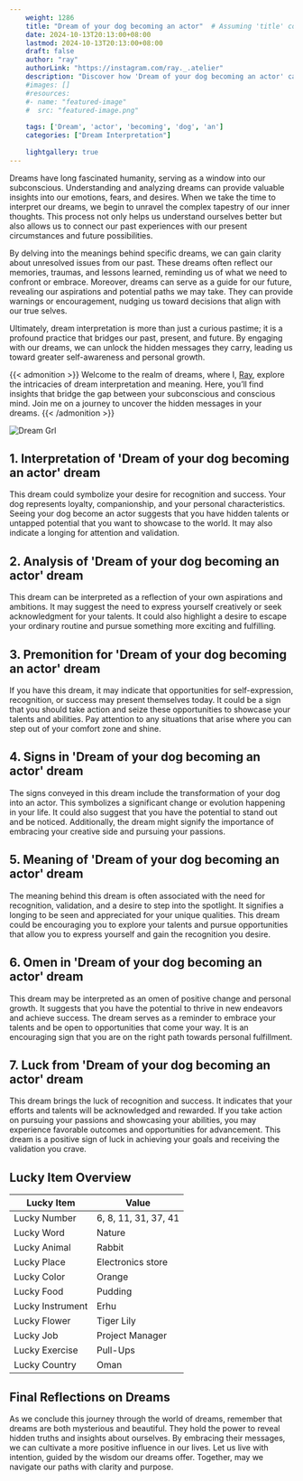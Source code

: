 ```yaml
---
    weight: 1286
    title: "Dream of your dog becoming an actor"  # Assuming 'title' column exists
    date: 2024-10-13T20:13:00+08:00
    lastmod: 2024-10-13T20:13:00+08:00
    draft: false
    author: "ray"
    authorLink: "https://instagram.com/ray._.atelier"
    description: "Discover how 'Dream of your dog becoming an actor' can interpret your future and uncover its significant meanings in your life."
    #images: []
    #resources:
    #- name: "featured-image"
    #  src: "featured-image.png"
    
    tags: ['Dream', 'actor', 'becoming', 'dog', 'an']
    categories: ["Dream Interpretation"]
    
    lightgallery: true
---
```

    
Dreams have long fascinated humanity, serving as a window into our subconscious. Understanding and analyzing dreams can provide valuable insights into our emotions, fears, and desires. When we take the time to interpret our dreams, we begin to unravel the complex tapestry of our inner thoughts. This process not only helps us understand ourselves better but also allows us to connect our past experiences with our present circumstances and future possibilities.

By delving into the meanings behind specific dreams, we can gain clarity about unresolved issues from our past. These dreams often reflect our memories, traumas, and lessons learned, reminding us of what we need to confront or embrace. Moreover, dreams can serve as a guide for our future, revealing our aspirations and potential paths we may take. They can provide warnings or encouragement, nudging us toward decisions that align with our true selves.

Ultimately, dream interpretation is more than just a curious pastime; it is a profound practice that bridges our past, present, and future. By engaging with our dreams, we can unlock the hidden messages they carry, leading us toward greater self-awareness and personal growth.

{{< admonition >}}
Welcome to the realm of dreams, where I, [Ray](https://instagram.com/ray._.atelier), explore the intricacies of dream interpretation and meaning. Here, you’ll find insights that bridge the gap between your subconscious and conscious mind. Join me on a journey to uncover the hidden messages in your dreams.
{{< /admonition >}}

![Dream Grl](https://cdn.pixabay.com/photo/2017/11/02/03/35/gothic-2910057_1280.jpg "Dream Grl")

## 1. Interpretation of 'Dream of your dog becoming an actor' dream
 This dream could symbolize your desire for recognition and success. Your dog represents loyalty, companionship, and your personal characteristics. Seeing your dog become an actor suggests that you have hidden talents or untapped potential that you want to showcase to the world. It may also indicate a longing for attention and validation.

## 2. Analysis of 'Dream of your dog becoming an actor' dream
 This dream can be interpreted as a reflection of your own aspirations and ambitions. It may suggest the need to express yourself creatively or seek acknowledgment for your talents. It could also highlight a desire to escape your ordinary routine and pursue something more exciting and fulfilling.

## 3. Premonition for 'Dream of your dog becoming an actor' dream
 If you have this dream, it may indicate that opportunities for self-expression, recognition, or success may present themselves today. It could be a sign that you should take action and seize these opportunities to showcase your talents and abilities. Pay attention to any situations that arise where you can step out of your comfort zone and shine.

## 4. Signs in 'Dream of your dog becoming an actor' dream
 The signs conveyed in this dream include the transformation of your dog into an actor. This symbolizes a significant change or evolution happening in your life. It could also suggest that you have the potential to stand out and be noticed. Additionally, the dream might signify the importance of embracing your creative side and pursuing your passions.

## 5. Meaning of 'Dream of your dog becoming an actor' dream
 The meaning behind this dream is often associated with the need for recognition, validation, and a desire to step into the spotlight. It signifies a longing to be seen and appreciated for your unique qualities. This dream could be encouraging you to explore your talents and pursue opportunities that allow you to express yourself and gain the recognition you desire.

## 6. Omen in 'Dream of your dog becoming an actor' dream
 This dream may be interpreted as an omen of positive change and personal growth. It suggests that you have the potential to thrive in new endeavors and achieve success. The dream serves as a reminder to embrace your talents and be open to opportunities that come your way. It is an encouraging sign that you are on the right path towards personal fulfillment.

## 7. Luck from 'Dream of your dog becoming an actor' dream
 This dream brings the luck of recognition and success. It indicates that your efforts and talents will be acknowledged and rewarded. If you take action on pursuing your passions and showcasing your abilities, you may experience favorable outcomes and opportunities for advancement. This dream is a positive sign of luck in achieving your goals and receiving the validation you crave.

## Lucky Item Overview
| Lucky Item          | Value              |
|---------------|--------------------|
| Lucky Number        | 6, 8, 11, 31, 37, 41  |
| Lucky Word          | Nature |
| Lucky Animal        | Rabbit |
| Lucky Place         | Electronics store     |
| Lucky Color         | Orange     |
| Lucky Food          | Pudding      |
| Lucky Instrument    | Erhu |
| Lucky Flower        | Tiger Lily    |
| Lucky Job           | Project Manager       |
| Lucky Exercise      | Pull-Ups  |
| Lucky Country       | Oman    |


##  Final Reflections on Dreams

As we conclude this journey through the world of dreams, remember that dreams are both mysterious and beautiful. They hold the power to reveal hidden truths and insights about ourselves. By embracing their messages, we can cultivate a more positive influence in our lives. Let us live with intention, guided by the wisdom our dreams offer. Together, may we navigate our paths with clarity and purpose.
